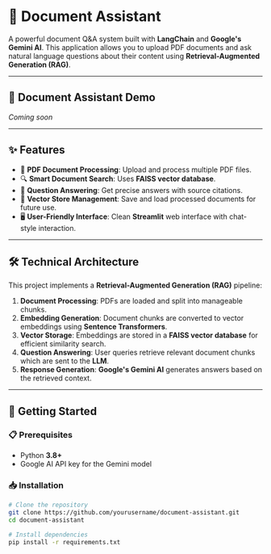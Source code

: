 # 📄 Document Assistant

A powerful document Q&A system built with **LangChain** and **Google's Gemini AI**. This application allows you to upload PDF documents and ask natural language questions about their content using **Retrieval-Augmented Generation (RAG)**.

---

## 🎥 Document Assistant Demo

*Coming soon*

---

## ✨ Features

- 📄 **PDF Document Processing**: Upload and process multiple PDF files.
- 🔍 **Smart Document Search**: Uses **FAISS vector database**.
- 💬 **Question Answering**: Get precise answers with source citations.
- 💾 **Vector Store Management**: Save and load processed documents for future use.
- 🖥️ **User-Friendly Interface**: Clean **Streamlit** web interface with chat-style interaction.

---

## 🛠️ Technical Architecture

This project implements a **Retrieval-Augmented Generation (RAG)** pipeline:

1. **Document Processing**: PDFs are loaded and split into manageable chunks.
2. **Embedding Generation**: Document chunks are converted to vector embeddings using **Sentence Transformers**.
3. **Vector Storage**: Embeddings are stored in a **FAISS vector database** for efficient similarity search.
4. **Question Answering**: User queries retrieve relevant document chunks which are sent to the **LLM**.
5. **Response Generation**: **Google's Gemini AI** generates answers based on the retrieved context.

---

## 🚀 Getting Started

### 📋 Prerequisites

- Python **3.8+**
- Google AI API key for the Gemini model

### 📥 Installation

```bash
# Clone the repository
git clone https://github.com/yourusername/document-assistant.git
cd document-assistant

# Install dependencies
pip install -r requirements.txt
